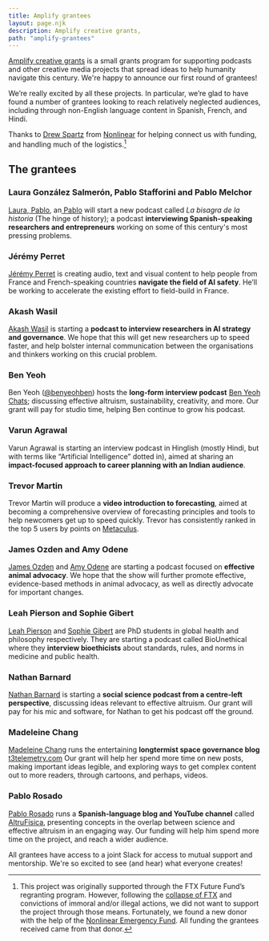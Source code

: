 ```yaml
---
title: Amplify grantees
layout: page.njk
description: Amplify creative grants,
path: "amplify-grantees"
---
```


<div class="episode-image_variable max-200">

<!-- ![Share image](../images/grants/megaphone.png) -->

</div>

[Amplify creative grants](https://hearthisidea.com/grants/) is a small grants program for supporting podcasts and other creative media projects that spread ideas to help humanity navigate this century. We're happy to announce our first round of grantees!

We’re really excited by all these projects. In particular, we’re glad to have found a number of grantees looking to reach relatively neglected audiences, including through non-English language content in Spanish, French, and Hindi.

Thanks to [Drew Spartz](https://forum.effectivealtruism.org/users/meta) from [Nonlinear](https://www.nonlinear.org/) for helping connect us with funding, and handling much of the logistics.[^1]

[^1]: This project was originally supported through the FTX Future Fund’s regranting program. However, following the [collapse of FTX](https://80000hours.org/2022/11/regarding-the-collapse-of-ftx/) and convictions of immoral and/or illegal actions, we did not want to support the project through those means. Fortunately, we found a new donor with the help of the [Nonlinear Emergency Fund](https://www.lesswrong.com/posts/SkoxdYCAozBPfcJrP/announcing-nonlinear-emergency-funding). All funding the grantees received came from that donor.

## The grantees

### Laura González Salmerón, Pablo Stafforini and Pablo Melchor

[Laura](https://www.linkedin.com/in/laura-gonz%C3%A1lez-salmer%C3%B3n/),[ Pablo](https://www.stafforini.com/), an[ Pablo](https://www.linkedin.com/in/pmelchor/) will start a new podcast called *La bisagra de la historia* (The hinge of history); a podcast **interviewing Spanish-speaking researchers and entrepreneurs** working on some of this century's most pressing problems.

### Jérémy Perret

[Jérémy Perret](http://www.jrmyp.net/) is creating audio, text and visual content to help people from France and French-speaking countries **navigate the field of AI safety**. He’ll be working to accelerate the existing effort to field-build in France.

### Akash Wasil

[Akash Wasil](https://www.linkedin.com/in/akash-wasil-74bb50120/) is starting a **podcast to interview researchers in AI strategy and governance**. We hope that this will get new researchers up to speed faster, and help bolster internal communication between the organisations and thinkers working on this crucial problem.

### Ben Yeoh

Ben Yeoh ([@benyeohben](https://twitter.com/benyeohben?ref_src=twsrc^google|twcamp^serp|twgr^author)) hosts the **long-form interview podcast** [Ben Yeoh Chats](https://www.youtube.com/c/BenYeohChats); discussing effective altruism, sustainability, creativity, and more. Our grant will pay for studio time, helping Ben continue to grow his podcast.

### Varun Agrawal

Varun Agrawal is starting an interview podcast in Hinglish (mostly Hindi, but with terms like “Artificial Intelligence” dotted in), aimed at sharing an **impact-focused approach to career planning with an Indian audience**.

### Trevor Martin

Trevor Martin will produce a **video introduction to forecasting**, aimed at becoming a comprehensive overview of forecasting principles and tools to help newcomers get up to speed quickly. Trevor has consistently ranked in the top 5 users by points on [Metaculus](https://www.metaculus.com/).

### James Ozden and Amy Odene

[James Ozden](https://jamesozden.com/) and [Amy Odene](https://www.linkedin.com/in/amy-odene-29901414b/) are starting a podcast focused on **effective animal advocacy**. We hope that the show will further promote effective, evidence-based methods in animal advocacy, as well as directly advocate for important changes.

### Leah Pierson and Sophie Gibert

[Leah Pierson](https://www.leahpierson.com/) and [Sophie Gibert](https://www.sophiegibert.com/) are PhD students in global health and philosophy respectively. They are starting a podcast called BioUnethical where they **interview bioethicists** about standards, rules, and norms in medicine and public health.

### Nathan Barnard

[Nathan Barnard](https://www.linkedin.com/in/nathan-barnard-1208981aa/) is starting a **social science podcast from a centre-left perspective**, discussing ideas relevant to effective altruism. Our grant will pay for his mic and software, for Nathan to get his podcast off the ground. 

### Madeleine Chang

[Madeleine Chang](https://madchang.com/) runs the entertaining **longtermist space governance blog** [t3telemetry.com](http://t3telemetry.com) Our grant will help her spend more time on new posts, making important ideas legible, and exploring ways to get complex content out to more readers, through cartoons, and perhaps, videos.

### Pablo Rosado

[Pablo Rosado](https://pablorosado.com/sobre-mi/) runs a **Spanish-language blog and YouTube channel** called[ AltruFísica](https://pablorosado.com/altrufisica/), presenting concepts in the overlap between science and effective altruism in an engaging way. Our funding will help him spend more time on the project, and reach a wider audience. 

All grantees have access to a joint Slack for access to mutual support and mentorship. We're so excited to see (and hear) what everyone creates!

